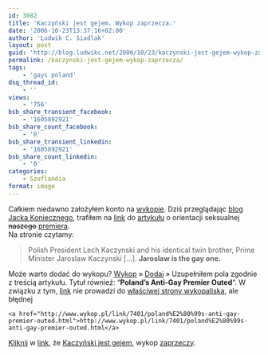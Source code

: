 ```yaml
---
id: 3082
title: 'Kaczyński jest gejem. Wykop zaprzecza.'
date: '2006-10-23T13:37:16+02:00'
author: 'Ludwik C. Siadlak'
layout: post
guid: 'http://blog.ludwikc.net/2006/10/23/kaczynski-jest-gejem-wykop-zaprzecza/'
permalink: /kaczynski-jest-gejem-wykop-zaprzecza/
tags:
    - 'gays poland'
dsq_thread_id:
    - ''
views:
    - '756'
bsb_share_transient_facebook:
    - '1605892921'
bsb_share_count_facebook:
    - '0'
bsb_share_transient_linkedin:
    - '1605892921'
bsb_share_count_linkedin:
    - '0'
categories:
    - Szuflandia
format: image
---
```


Całkiem niedawno założyłem konto na [wykopie](http://wykop.pl). Dziś przeglądając [blog Jacka Koniecznego](http://blog.jajcus.net/), trafiłem na [link](http://blog.jajcus.net/2006/10/20/premier-gejem/) do [artykułu](http://www.gaycitynews.com/gcn_542/polandsantigaypremier.html) o orientacji seksualnej <del>naszego</del> [premiera](http://www.kprm.gov.pl/21.htm).  
Na stronie czytamy:

> Polish President Lech Kaczynski and his identical twin brother, Prime Minister Jaroslaw Kaczynski \[…\]. **Jaroslaw is the gay one.**

Może warto dodać do wykopu? [Wykop](http://www.wykop.pl) » [Dodaj](http://www.wykop.pl/dodaj) » Uzupełniłem pola zgodnie z treścią artykułu. Tytuł również: “**Poland’s Anti-Gay Premier Outed**“. W związku z tym, [link](http://www.wykop.pl/wykop/7401) nie prowadzi do [właściwej strony wykopaliska](http://www.wykop.pl/link/7401/polands-anti-gay-premier-outed.html), ale błędnej

```
<a href="http://www.wykop.pl/link/7401/poland%E2%80%99s-anti-gay-premier-outed.html">http://www.wykop.pl/link/7401/poland%E2%80%99s-anti-gay-premier-outed.html</a>
```

 [Kliknij](http://www.wykop.pl/wykop/7401) w [link](http://www.wykop.pl/link/7401/poland%E2%80%99s-anti-gay-premier-outed.html), że [Kaczyński jest gejem](http://www.czernina.info/kaczynski-jest-gejem/), wykop [zaprzeczy](http://www.wykop.pl/link/7401/poland%E2%80%99s-anti-gay-premier-outed.html).